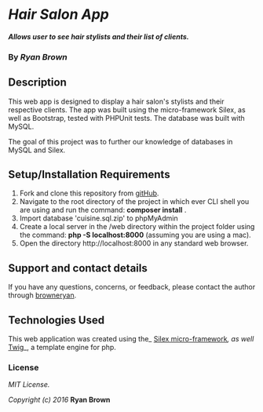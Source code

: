 # _Hair Salon App_

#### _Allows user to see hair stylists and their list of clients._

### By _**Ryan Brown**_

## Description

This web app is designed to display a hair salon's stylists and their respective clients. The app was built using the micro-framework Silex, as well as Bootstrap, tested with PHPUnit tests. The database was built with MySQL.

The goal of this project was to further our knowledge of databases in MySQL and Silex.

## Setup/Installation Requirements

1. Fork and clone this repository from [gitHub](https://github.com/Fallenstedt/PHP-Restaurant-Database-practice).
2. Navigate to the root directory of the project in which ever CLI shell you are using and run the command: __composer install__ .
3. Import database 'cuisine.sql.zip' to phpMyAdmin
4. Create a local server in the /web directory within the project folder using the command: __php -S localhost:8000__ (assuming you are using a mac).
5. Open the directory http://localhost:8000 in any standard web browser.


## Support and contact details

If you have any questions, concerns, or feedback, please contact the author through
[browneryan](https://github.com/browneryan).

## Technologies Used

This web application was created using the_  [Silex micro-framework](http://silex.sensiolabs.org/)_, as well_ [Twig](http://twig.sensiolabs.org/)_, a template engine for php.

### License

_MIT License._

_Copyright (c) 2016_ **Ryan Brown**
